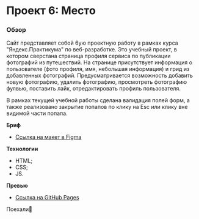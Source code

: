 # Проект 6: Место

### Обзор

Сайт представляет собой 6ую проектную работу в рамках курса "Яндекс.Практикума" по веб-разработке. 
Это учебный проект, в котором сверстана страница профиля сервиса по публикации фотографий из путешествий. На странице присутствует информация о пользователе (фото профиля, имя, небольшая информация) и грид из добавленных фотографий. Предусматривается возможность добавить новую фотографию, удалить фотографию, просмотреть фотографию фулвью, поставить лайк, отредактировать профиль пользователя.

В рамках текущей учебной работы сделана валидация полей форм, а также реализовано закрытие попапов по клику на Esc или клику вне видимой части попапа. 

**Бриф**

* [Ссылка на макет в Figma](https://www.figma.com/file/kRVLKwYG3d1HGLvh7JFWRT/JavaScript.-Sprint-6?node-id=0%3A1)

**Технологии**

* HTML;
* CSS;
* JS.

**Превью**

* [Ссылка на GitHub Pages](https://anecheka.github.io/mesto/index.html)

Поехали🚀
